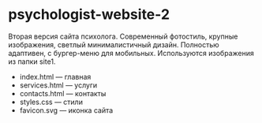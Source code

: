 # psychologist-website-2

Вторая версия сайта психолога. Современный фотостиль, крупные изображения, светлый минималистичный дизайн. Полностью адаптивен, с бургер-меню для мобильных. Используются изображения из папки site1.

- index.html — главная
- services.html — услуги
- contacts.html — контакты
- styles.css — стили
- favicon.svg — иконка сайта 